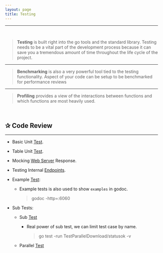 ```yaml
---
layout: page
title: Testing
---
```


***
&nbsp;

<!-- markdownlint-disable MD002 -->

> **Testing** is built right into the go tools and the standard library. Testing needs to be a vital part of the development process because it can save you a tremendous amount of time throughout the life cycle of the project.

***

> **Benchmarking** is also a very powerful tool tied to the testing functionality. Aspect of your code can be setup to be benchmarked for performance reviews

***

> **Profiling** provides a view of the interactions between functions and which functions are most heavily used.

&nbsp;

## ✰ Code Review

***

* Basic Unit [Test](https://github.com/g-kutty/go-code/blob/master/testing/example1/download_test.go).

* Table Unit [Test](https://github.com/g-kutty/go-code/blob/master/testing/example2/table_test.go).

* Mocking [Web Server](https://github.com/g-kutty/go-code/blob/master/testing/example3/web_test.go) Response.

* Testing Internal [Endpoints](https://github.com/g-kutty/go-code/blob/master/testing/example4/handlers/handler_test.go).

* Example [Test](https://github.com/g-kutty/go-code/blob/master/testing/example4/handlers/handler_example_test.go):

  * Example tests is also used to show `examples` in godoc.

    > godoc -http=:6060

* Sub Tests:

  * Sub [Test](https://github.com/g-kutty/go-code/blob/master/testing/example5/sub_test.go)

    * Real power of sub test, we can limit test case by name.

        > go test -run TestParallelDownload/statusok -v

  * Parallel [Test](https://github.com/g-kutty/go-code/blob/master/testing/example5/sub_parallel_test.go)